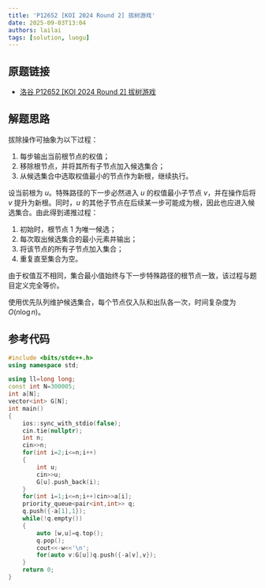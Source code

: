 ```yaml
---
title: 'P12652 [KOI 2024 Round 2] 拔树游戏'
date: 2025-09-03T13:04
authors: lailai
tags: [solution, luogu]
---
```


## 原题链接

- [洛谷 P12652 [KOI 2024 Round 2] 拔树游戏](https://www.luogu.com.cn/problem/P12652)

<!-- truncate -->

## 解题思路

拔除操作可抽象为以下过程：

1. 每步输出当前根节点的权值；
2. 移除根节点，并将其所有子节点加入候选集合；
3. 从候选集合中选取权值最小的节点作为新根，继续执行。

设当前根为 $u$。特殊路径的下一步必然进入 $u$ 的权值最小子节点 $v$，并在操作后将 $v$ 提升为新根。同时，$u$ 的其他子节点在后续某一步可能成为根，因此也应进入候选集合。由此得到递推过程：

1. 初始时，根节点 $1$ 为唯一候选；
2. 每次取出候选集合的最小元素并输出；
3. 将该节点的所有子节点加入集合；
4. 重复直至集合为空。

由于权值互不相同，集合最小值始终与下一步特殊路径的根节点一致，该过程与题目定义完全等价。

使用优先队列维护候选集合，每个节点仅入队和出队各一次，时间复杂度为 $O(n \log n)$。

## 参考代码

```cpp
#include <bits/stdc++.h>
using namespace std;

using ll=long long;
const int N=300005;
int a[N];
vector<int> G[N];
int main()
{
	ios::sync_with_stdio(false);
	cin.tie(nullptr);
	int n;
	cin>>n;
	for(int i=2;i<=n;i++)
	{
		int u;
		cin>>u;
		G[u].push_back(i);
	}
	for(int i=1;i<=n;i++)cin>>a[i];
	priority_queue<pair<int,int>> q;
	q.push({-a[1],1});
	while(!q.empty())
	{
		auto [w,u]=q.top();
		q.pop();
		cout<<-w<<'\n';
		for(auto v:G[u])q.push({-a[v],v});
	}
	return 0;
}
```
